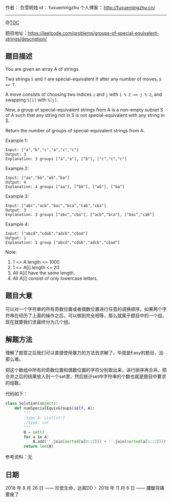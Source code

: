 
作者： 负雪明烛
id：	fuxuemingzhu
个人博客：	http://fuxuemingzhu.cn/

---
@[TOC](目录)

题目地址：https://leetcode.com/problems/groups-of-special-equivalent-strings/description/

## 题目描述

You are given an array A of strings.

Two strings ``S`` and ``T`` are special-equivalent if after any number of moves, ``S == T``.

A move consists of choosing two indices ``i`` and ``j`` with ``i % 2 == j % 2``, and swapping ``S[i]`` with ``S[j]``.

Now, a group of special-equivalent strings from A is a non-empty subset S of A such that any string not in S is not special-equivalent with any string in S.

Return the number of groups of special-equivalent strings from A.

 

Example 1:

    Input: ["a","b","c","a","c","c"]
    Output: 3
    Explanation: 3 groups ["a","a"], ["b"], ["c","c","c"]

Example 2:

    Input: ["aa","bb","ab","ba"]
    Output: 4
    Explanation: 4 groups ["aa"], ["bb"], ["ab"], ["ba"]

Example 3:

    Input: ["abc","acb","bac","bca","cab","cba"]
    Output: 3
    Explanation: 3 groups ["abc","cba"], ["acb","bca"], ["bac","cab"]

Example 4:

    Input: ["abcd","cdab","adcb","cbad"]
    Output: 1
    Explanation: 1 group ["abcd","cdab","adcb","cbad"]
 

Note:

1. 1 <= A.length <= 1000
1. 1 <= A[i].length <= 20
1. All A[i] have the same length.
1. All A[i] consist of only lowercase letters.

## 题目大意

可以对一个字符串的所有奇数位置或者偶数位置进行任意的调换顺序。如果两个字符串在经历了上面的操作之后，可以做到完全相等，那么就属于题目中的一个组。现在就要我们求最终分为几个组。

## 解题方法

理解了题意之后我们可以直接使用暴力的方法去求解了，毕竟是Easy的题目，没那么难。

把这个数组中所有的奇数位置和偶数位置的字符分别取出来，进行排序再合并。把合并之后的结果放入到一个set里，然后统计set中字符串的个数也就是题目中要求的组数。

代码如下：

```python
class Solution(object):
    def numSpecialEquivGroups(self, A):
        """
        :type A: List[str]
        :rtype: int
        """
        B = set()
        for a in A:
            B.add(''.join(sorted(a[0::2])) + ''.join(sorted(a[1::2])))
        return len(B)
```

参考资料：无


## 日期

2018 年 8 月 26 日 —— 珍爱生命，远离DD！
2018 年 11 月 6 日 —— 腰酸背痛要废了
